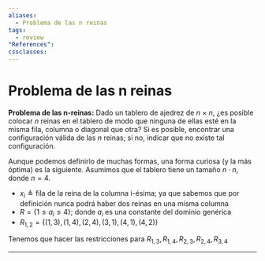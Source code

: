 ```yaml
---
aliases:
  - Problema de las n reinas
tags:
  - review
"References":
cssclasses:
---
```

# Problema de las n reinas

**Problema de las n-reinas:** Dado un tablero de ajedrez de _n_ × _n_, ¿es posible colocar _n_ reinas en el tablero de modo que ninguna de ellas esté en la misma fila, columna o diagonal que otra? Si es posible, encontrar una configuración válida de las _n_ reinas; si no, indicar que no existe tal configuración.

Aunque podemos definirlo de muchas formas, una forma curiosa (y la más óptima) es la siguiente. Asumimos que el tablero tiene un tamaño $n \cdot n$, donde $n = 4$. 

- $x_i \triangleq \text{fila de la reina de la columna i-ésima}$; ya que sabemos que por definición nunca podrá haber dos reinas en una misma columna
- $R = \{1 \leq a_i \leq 4\}$; donde $a_i$ es una constante del dominio genérica
- $R_{1, 2} = \{(1,3), (1,4), (2,4), (3,1), (4,1), (4,2)\}$

Tenemos que hacer las restricciones para $R_{1,3}, R_{1,4}, R_{2,3}, R_{2,4}, R_{3,4}$


***